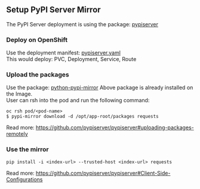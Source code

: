 ## Setup PyPI Server Mirror

The PyPI Server deployment is using the package: [pypiserver](https://pypi.org/project/pypiserver/)

### Deploy on OpenShift

Use the deployment manifest: [pypiserver.yaml](./pypiserver.yaml)  
This would deploy: PVC, Deployment, Service, Route

### Upload the packages

Use the package: [python-pypi-mirror](https://pypi.org/project/python-pypi-mirror/)
Above package is already installed on the Image.  
User can rsh into the pod and run the following command:  
```shell
oc rsh pod/<pod-name>
$ pypi-mirror download -d /opt/app-root/packages requests
```
Read more: https://github.com/pypiserver/pypiserver#uploading-packages-remotely

### Use the mirror

```shell
pip install -i <index-url> --trusted-host <index-url> requests 
```

Read more: https://github.com/pypiserver/pypiserver#Client-Side-Configurations